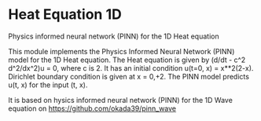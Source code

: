 # Heat Equation 1D

Physics informed neural network (PINN) for the 1D Heat equation

This module implements the Physics Informed Neural Network (PINN) model for the 1D Heat equation. The Heat equation is given by (d/dt - c^2 d^2/dx^2)u = 0, where c is 2. It has an initial condition u(t=0, x) = x**2(2-x). Dirichlet boundary condition is given at x = 0,+2. The PINN model predicts u(t, x) for the input (t, x).

It is based on hysics informed neural network (PINN) for the 1D Wave equation on https://github.com/okada39/pinn_wave
